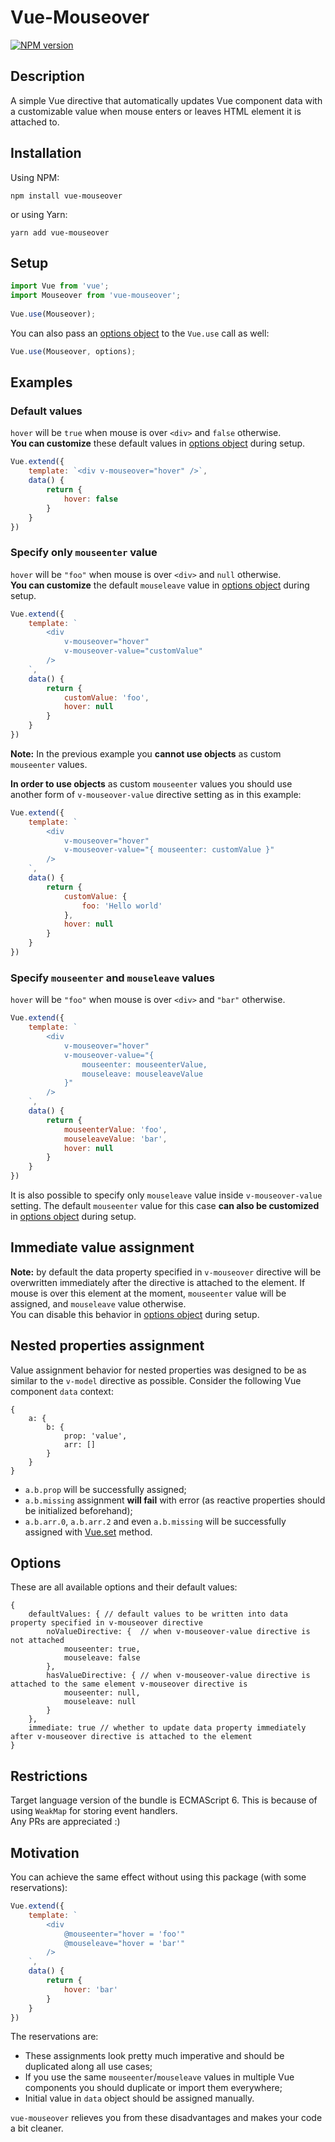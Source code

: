 # Vue-Mouseover

[![NPM version](https://img.shields.io/npm/v/vue-mouseover.svg)](https://www.npmjs.com/package/vue-mouseover)

## Description

A simple Vue directive that automatically updates Vue component data with a customizable value when mouse enters or leaves HTML element it is attached to.

## Installation

Using NPM:

```
npm install vue-mouseover
```

or using Yarn:

```
yarn add vue-mouseover
```

## Setup

```javascript
import Vue from 'vue';
import Mouseover from 'vue-mouseover';
    
Vue.use(Mouseover);
```

You can also pass an [options object](#options) to the `Vue.use` call as well:

```javascript
Vue.use(Mouseover, options);
```

## Examples

### Default values

`hover` will be `true` when mouse is over `<div>` and `false` otherwise.
<br/>
**You can customize** these default values in [options object](#options) during setup.

```javascript
Vue.extend({
    template: `<div v-mouseover="hover" />`,
    data() {
        return {
            hover: false
        }
    }
})
```

### Specify only `mouseenter` value

`hover` will be `"foo"` when mouse is over `<div>` and `null` otherwise.
<br/>
**You can customize** the default `mouseleave` value in [options object](#options) during setup.

```javascript
Vue.extend({
    template: `
        <div
            v-mouseover="hover"
            v-mouseover-value="customValue"
        />
    `,
    data() {
        return {
            customValue: 'foo',
            hover: null
        }
    }
})
```

**Note:** In the previous example you **cannot use objects** as custom `mouseenter` values.

**In order to use objects** as custom `mouseenter` values you should use another form of `v-mouseover-value` directive setting as in this example:

```javascript
Vue.extend({
    template: `
        <div
            v-mouseover="hover"
            v-mouseover-value="{ mouseenter: customValue }"
        />
    `,
    data() {
        return {
            customValue: {
                foo: 'Hello world'
            },
            hover: null
        }
    }
})
```

### Specify `mouseenter` and `mouseleave` values

`hover` will be `"foo"` when mouse is over `<div>` and `"bar"` otherwise.

```javascript
Vue.extend({
    template: `
        <div
            v-mouseover="hover"
            v-mouseover-value="{
                mouseenter: mouseenterValue,
                mouseleave: mouseleaveValue
            }"
        />
    `,
    data() {
        return {
            mouseenterValue: 'foo',
            mouseleaveValue: 'bar',
            hover: null
        }
    }
})
```

It is also possible to specify only `mouseleave` value inside `v-mouseover-value` setting. The default `mouseenter` value for this case **can also be customized** in [options object](#options) during setup.

## Immediate value assignment

**Note:** by default the data property specified in `v-mouseover` directive will be overwritten immediately after the directive is attached to the element. If mouse is over this element at the moment, `mouseenter` value will be assigned, and `mouseleave` value otherwise.
<br/>
You can disable this behavior in [options object](#options) during setup.

## Nested properties assignment

Value assignment behavior for nested properties was designed to be as similar to the `v-model` directive as possible. Consider the following Vue component `data` context:

```json5
{
    a: {
        b: {
            prop: 'value',
            arr: []
        }
    }
}
```

* `a.b.prop` will be successfully assigned;
* `a.b.missing` assignment **will fail** with error (as reactive properties should be initialized beforehand);
* `a.b.arr.0`, `a.b.arr.2` and even `a.b.missing` will be successfully assigned with [Vue.set](https://ru.vuejs.org/v2/api/#Vue-set) method.

## Options

These are all available options and their default values:

```json5
{
    defaultValues: { // default values to be written into data property specified in v-mouseover directive
        noValueDirective: {  // when v-mouseover-value directive is not attached
            mouseenter: true,
            mouseleave: false
        },
        hasValueDirective: { // when v-mouseover-value directive is attached to the same element v-mouseover directive is
            mouseenter: null,
            mouseleave: null
        }
    },
    immediate: true // whether to update data property immediately after v-mouseover directive is attached to the element
}
```

## Restrictions

Target language version of the bundle is ECMAScript 6. This is because of using `WeakMap` for storing event handlers.
<br/>
Any PRs are appreciated :)

## Motivation

You can achieve the same effect without using this package (with some reservations):

```javascript
Vue.extend({
    template: `
        <div
            @mouseenter="hover = 'foo'"
            @mouseleave="hover = 'bar'"
        />
    `,
    data() {
        return {
            hover: 'bar'
        }
    }
})
```

The reservations are:

* These assignments look pretty much imperative and should be duplicated along all use cases;
* If you use the same `mouseenter`/`mouseleave` values in multiple Vue components you should duplicate or import them everywhere;
* Initial value in `data` object should be assigned manually.

`vue-mouseover` relieves you from these disadvantages and makes your code a bit cleaner.